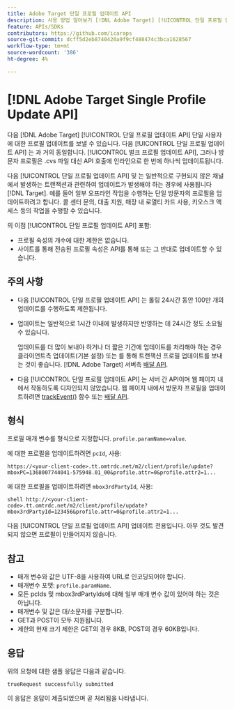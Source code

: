 ```yaml
---
title: Adobe Target 단일 프로필 업데이트 API
description: 사용 방법 알아보기 [!DNL Adobe Target] [!UICONTROL 단일 프로필 업데이트 API] 단일 방문자의 프로필 데이터를 (으)로 보내기 [!DNL Target].
feature: APIs/SDKs
contributors: https://github.com/icaraps
source-git-commit: dcff5d2eb8740420a9f9cf488474c3bca1628567
workflow-type: tm+mt
source-wordcount: '386'
ht-degree: 4%

---
```


# [!DNL Adobe Target Single Profile Update API]

다음 [!DNL Adobe Target] [!UICONTROL 단일 프로필 업데이트 API] 단일 사용자에 대한 프로필 업데이트를 보낼 수 있습니다. 다음 [!UICONTROL 단일 프로필 업데이트 API] 는 과 거의 동일합니다. [!UICONTROL 벌크 프로필 업데이트 API], 그러나 방문자 프로필은 .cvs 파일 대신 API 호출에 인라인으로 한 번에 하나씩 업데이트됩니다.

다음 [!UICONTROL 단일 프로필 업데이트 API] 및 는 일반적으로 구현되지 않은 채널에서 발생하는 트랜잭션과 관련하여 업데이트가 발생해야 하는 경우에 사용됩니다 [!DNL Target]. 예를 들어 일부 오프라인 작업을 수행하는 단일 방문자의 프로필을 업데이트하려고 합니다. 콜 센터 문의, 대출 지원, 매장 내 로열티 카드 사용, 키오스크 액세스 등의 작업을 수행할 수 있습니다.

의 이점 [!UICONTROL 단일 프로필 업데이트 API] 포함:

* 프로필 속성의 개수에 대한 제한은 없습니다.
* 사이트를 통해 전송된 프로필 속성은 API를 통해 또는 그 반대로 업데이트할 수 있습니다.

## 주의 사항

* 다음 [!UICONTROL 단일 프로필 업데이트 API] 는 롤링 24시간 동안 100만 개의 업데이트를 수행하도록 제한됩니다.
* 업데이트는 일반적으로 1시간 이내에 발생하지만 반영하는 데 24시간 정도 소요될 수 있습니다.

  업데이트를 더 많이 보내야 하거나 더 짧은 기간에 업데이트를 처리해야 하는 경우 클라이언트측 업데이트(기본 설정) 또는 를 통해 트랜잭션 프로필 업데이트를 보내는 것이 좋습니다. [!DNL Adobe Target] 서버측 [배달 API](/help/dev/implement/delivery-api/overview.md).

* 다음 [!UICONTROL 단일 프로필 업데이트 API] 는 서버 간 API이며 웹 페이지 내에서 작동하도록 디자인되지 않았습니다. 웹 페이지 내에서 방문자 프로필을 업데이트하려면 [trackEvent()](/help/dev/implement/client-side/atjs/atjs-functions/adobe-target-trackevent.md) 함수 또는 [배달 API](/help/dev/implement/delivery-api/overview.md).

## 형식

프로필 매개 변수를 형식으로 지정합니다. `profile.paramName=value`.

에 대한 프로필을 업데이트하려면 `pcId`, 사용:

``````
https://<your-client-code>.tt.omtrdc.net/m2/client/profile/update?mboxPC=1368007744041-575948.01_00&profile.attr=0&profile.attr2=1...
``````

에 대한 프로필을 업데이트하려면 `mbox3rdPartyId`, 사용:

``````
shell http://<your-client-code>.tt.omtrdc.net/m2/client/profile/update?mbox3rdPartyId=123456&profile.attr=0&profile.attr2=1...
``````

다음 [!UICONTROL 단일 프로필 업데이트 API] 업데이트 전용입니다. 아무 것도 발견되지 않으면 프로필이 만들어지지 않습니다.

## 참고

* 매개 변수와 값은 UTF-8을 사용하여 URL로 인코딩되어야 합니다.
* 매개변수 포맷: `profile.paramName`.
* 모든 pcIds 및 mbox3rdPartyIds에 대해 일부 매개 변수 값이 있어야 하는 것은 아닙니다.
* 매개변수 및 값은 대/소문자를 구분합니다.
* GET과 POST이 모두 지원됩니다.
* 제한의 현재 크기 제한은 GET의 경우 8KB, POST의 경우 60KB입니다.

## 응답

위의 요청에 대한 샘플 응답은 다음과 같습니다.

`trueRequest successfully submitted`

이 응답은 응답이 제출되었으며 곧 처리됨을 나타냅니다.